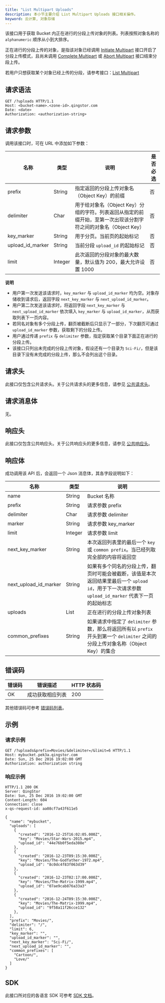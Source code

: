 ```yaml
---
title: "List Multipart Uploads"
description: 本小节主要介绍 List Multipart Uploads 接口相关操作。
keyword: 云计算, 对象存储
---
```


该接口用于获取 Bucket 内正在进行的分段上传对象的列表。列表按照对象名称的 `alphanumeric` 顺序从小到大排序。

正在进行的分段上传的对象，是指该对象已经调用 [Initiate Multipart](/storage/object-storage/api/object/multipart/initiate/) 接口开启了分段上传模式，且尚未调用 [Complete Multipart](/storage/object-storage/api/object/multipart/complete/) 或 [Abort Multipart](/storage/object-storage/api/object/multipart/abort/) 接口结束分段上传。

若用户只想获取某个对象已经上传的分段，请参考接口：[List Multipart](/storage/object-storage/api/object/multipart/list/)

## 请求语法

```http
GET /?uploads HTTP/1.1
Host: <bucket-name>.<zone-id>.qingstor.com
Date: <date>
Authorization: <authorization-string>
```

## 请求参数

调用该接口时，可在 URL 中添加如下参数：

| 名称 | 类型 | 说明 | 是否必选 |
| --- | --- | --- | --- |
| prefix | String | 指定返回的分段上传对象名（Object Key）的前缀 | 否 |
| delimiter | Char | 用于给对象名（Object Key）分组的字符。列表返回从指定的前缀开始，至第一次出现该分割字符之间的对象名（Object Key） | 否 |
| key_marker | String | 用于分页。当前页的起始标记 | 否 |
| upload_id_marker | String | 当前分段 `upload_id` 的起始标记 | 否 |
| limit | Integer | 此次返回的分段对象的最大数量，默认值为 200，最大允许设置 1000 | 否 |

**说明**
- 用户第一次发送该请求时，`key_marker` 与 `upload_id_marker` 均为空。对象存储收到请求后，返回字段 `next_key_marker` 与  `next_upload_id_marker`。
- 用户第二次发送该请求时，将返回字段 `next_key_marker` 与  `next_upload_id_marker` 依次填入 `key_marker` 与 `upload_id_marker`，从而获取列表下一页内容。
- 若同名对象有多个分段上传，翻页被截断后只显示了一部分，下次翻页可通过 `upload_id_marker` 参数，获取剩下的分段上传。
- 用户通过传递 `prefix` 与 `delimiter` 参数，指定获取某个目录下面正在进行的分段上传。
- 该接口只列出未完成的分段上传对象，假设还有一个目录为 `Sci-Fi/`，但是该目录下没有未完成的分段上传，那么不会列出这个目录。

## 请求头

此接口仅包含公共请求头。关于公共请求头的更多信息，请参见 [公共请求头](/storage/object-storage/api/common_header/#请求头字段-request-header)。

## 请求消息体

无。

## 响应头

此接口仅包含公共响应头。关于公共响应头的更多信息，请参见 [公共响应头](/storage/object-storage/api/common_header/#响应头字段-response-header)。

## 响应体

成功调用该 API 后，会返回一个 Json 消息体，其各字段说明如下：

| 名称 | 类型 | 说明 |
| --- | --- | --- |
| name | String | Bucket 名称 |
| prefix | String | 请求参数 prefix |
| delimiter | Char | 请求参数 delimiter |
| marker | String | 请求参数 key_marker |
| limit | Integer | 请求参数 limit |
| next_key_marker | String | 本次返回列表里的最后一个 `key` 或 `common prefix`。当已经列取完全部的内容将返回空 |
| next_upload_id_marker | String | 如果有多个同名的分段上传，翻页时可能会被截断，该值是本次返回结果里最后一个 `upload id`，用于下一次请求参数 `upload_id_marker` 代表下一页的起始标志 |
| uploads | List | 正在进行的分段上传对象列表 |
| common_prefixes | String | 如果请求中指定了 `delimiter` 参数，那么将返回所有以 `prefix` 开头到第一个 `delimiter` 之间的分段上传对象名称（Object Key）的集合 |


## 错误码

| 错误码 | 错误描述 | HTTP 状态码 |
| --- | --- | --- |
| OK | 成功获取相应列表 | 200 |

其他错误码可参考 [错误码列表](/storage/object-storage/api/error_code/#错误码列表)。

## 示例

### 请求示例

```http
GET /?uploads&prefix=Movies/&delimiter=/&limit=6 HTTP/1.1
Host: mybucket.pek3a.qingstor.com
Date: Sun, 25 Dec 2016 19:02:00 GMT
Authorization: authorization string
```

### 响应示例

```http
HTTP/1.1 200 OK
Server: QingStor
Date: Sun, 25 Dec 2016 19:02:00 GMT
Content-Length: 604
Connection: close
x-qs-request-id: aa08cf7a43f611e5

{
  "name": "mybucket",
  "uploads": [
    {
      "created": "2016-12-25T16:02:05.000Z",
      "key": "Movies/Star-Wars-2015.mp4",
      "upload_id": "44e76b0f5eda308e"
    },
    {
      "created": "2016-12-23T09:15:30.000Z",
      "key": "Movies/The-Godfather-1972.mp4",
      "upload_id": "8c0dc4f83f063d39"
    },
    {
      "created": "2016-12-23T02:17:00.000Z",
      "key": "Movies/The-Matrix-1999.mp4",
      "upload_id": "07ae9cab876a33a3"
    },
    {
      "created": "2016-12-24T09:15:30.000Z",
      "key": "Movies/The-Matrix-1999.mp4",
      "upload_id": "9f58a11f26cce132"
    },
  ],
  "prefix": "Movies/",
  "delimiter": "/",
  "limit": 6,
  "key_marker": "",
  "upload_id_marker": "",
  "next_key_marker": "Sci-Fi/",
  "next_upload_id_marker": "",
  "common_prefixes": [
    "Cartoon/",
    "Love/"
  ]
}
```

## SDK

此接口所对应的各语言 SDK 可参考 [SDK 文档](/storage/object-storage/sdk/)。
